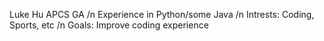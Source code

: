 Luke Hu APCS GA
/n Experience in Python/some Java
/n Intrests: Coding, Sports, etc
/n Goals: Improve coding experience
